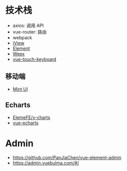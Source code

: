 



# 技术栈
- axios: 调用 API
- vue-router: 路由
- webpack
- [iView](https://www.iviewui.com/)
- [Element](http://element-cn.eleme.io/#/zh-CN)
- [Weex](https://github.com/apache/incubator-weex)
- [vue-touch-keyboard](https://github.com/icebob/vue-touch-keyboard)


## 移动端
- [Mint UI](http://mint-ui.github.io/#!/zh-cn)


## Echarts
- [ElemeFE/v-charts](https://github.com/ElemeFE/v-charts)
- [vue-echarts](https://github.com/Justineo/vue-echarts)









# Admin
- https://github.com/PanJiaChen/vue-element-admin
- https://admin.vuebulma.com/#/
